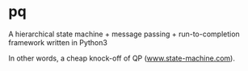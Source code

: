 # pq
A hierarchical state machine + message passing + run-to-completion framework written in Python3

In other words, a cheap knock-off of QP (www.state-machine.com).
